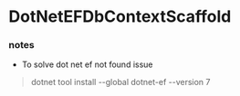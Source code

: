 # DotNetEFDbContextScaffold

### notes

- To solve dot net ef not found issue
> dotnet tool install --global dotnet-ef --version 7
